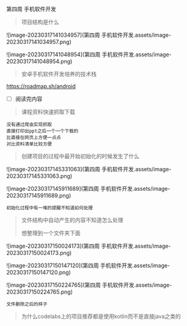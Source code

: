 第四周 手机软件开发

> 项目结构是什么

![image-20230317141034957](第四周 手机软件开发.assets/image-20230317141034957.png)

![image-20230317141048954](第四周 手机软件开发.assets/image-20230317141048954.png)



> 安卓手机软件开发培养的技术栈

https://roadmap.sh/android

- [ ] 阅读完内容





> 课程资料快速抓取下载

```
没有通过爬虫实现抓取
直接打印出ppt之后一个一个下载的
比直接在网页上方便一点点
对比资料清单比较方便
```



> 创建项目的过程中最开始初始化的时候发生了什么

![image-20230317145331063](第四周 手机软件开发.assets/image-20230317145331063.png)

![image-20230317145911689](第四周 手机软件开发.assets/image-20230317145911689.png)

```
初始化过程中有一堆的提醒不知道如何处理
```

> 文件结构中自动产生的内容不知道怎么处理
>
> 想整理到一个文件夹下面

![image-20230317150024173](第四周 手机软件开发.assets/image-20230317150024173.png)

![image-20230317150147120](第四周 手机软件开发.assets/image-20230317150147120.png)

![image-20230317150224765](第四周 手机软件开发.assets/image-20230317150224765.png)

```
文件删除之后的样子
```



> 为什么codelabs上的项目推荐都是使用kotlin而不是直接java之类的

